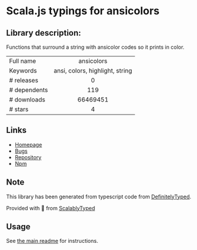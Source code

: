 
# Scala.js typings for ansicolors


## Library description:
Functions that surround a string with ansicolor codes so it prints in color.

|                    |                 |
| ------------------ | :-------------: |
| Full name          | ansicolors |
| Keywords           | ansi, colors, highlight, string |
| # releases         | 0 |
| # dependents       | 119 |
| # downloads        | 66469451 |
| # stars            | 4 |

## Links
- [Homepage](https://github.com/thlorenz/ansicolors#readme)
- [Bugs](https://github.com/thlorenz/ansicolors/issues)
- [Repository](https://github.com/thlorenz/ansicolors)
- [Npm](https://www.npmjs.com/package/ansicolors)
    


## Note
This library has been generated from typescript code from [DefinitelyTyped](https://definitelytyped.org).

Provided with :purple_heart: from [ScalablyTyped](https://github.com/oyvindberg/ScalablyTyped)

## Usage
See [the main readme](../../readme.md) for instructions.


